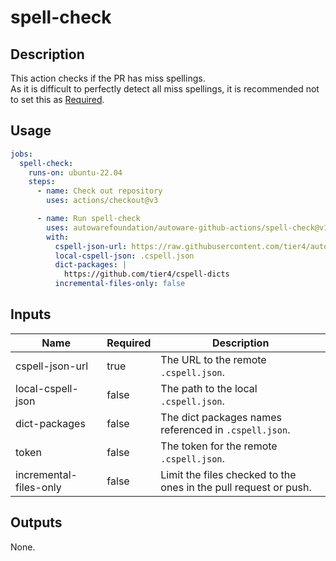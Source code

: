 # spell-check

## Description

This action checks if the PR has miss spellings.  
As it is difficult to perfectly detect all miss spellings, it is recommended not to set this as [Required](https://docs.github.com/en/repositories/configuring-branches-and-merges-in-your-repository/defining-the-mergeability-of-pull-requests/troubleshooting-required-status-checks).

## Usage

```yaml
jobs:
  spell-check:
    runs-on: ubuntu-22.04
    steps:
      - name: Check out repository
        uses: actions/checkout@v3

      - name: Run spell-check
        uses: autowarefoundation/autoware-github-actions/spell-check@v1
        with:
          cspell-json-url: https://raw.githubusercontent.com/tier4/autoware-spell-check-dict/main/.cspell.json
          local-cspell-json: .cspell.json
          dict-packages: |
            https://github.com/tier4/cspell-dicts
          incremental-files-only: false
```

## Inputs

| Name                   | Required | Description                                                      |
| ---------------------- | -------- | ---------------------------------------------------------------- |
| cspell-json-url        | true     | The URL to the remote `.cspell.json`.                            |
| local-cspell-json      | false    | The path to the local `.cspell.json`.                            |
| dict-packages          | false    | The dict packages names referenced in `.cspell.json`.            |
| token                  | false    | The token for the remote `.cspell.json`.                         |
| incremental-files-only | false    | Limit the files checked to the ones in the pull request or push. |

## Outputs

None.
